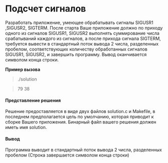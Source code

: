 # Подсчет сигналов

Разработать приложение, умеющее обрабатывать сигналы SIGUSR1 ,SIGUSR2, SIGTERM. После старта Ваше приложение должно по приходу одного из сигналов SIGUSR1,  SIGUSR2 выполнять суммирование числа срабатываний каждого из сигналов, а после прихода сигнала SIGTERM, требуется вывести в стандартный поток вывода 2 числа, разделенных пробелом, соответствующих количеству обработанных сигналов SIGUSR1, SIGUSR2, и завершить программу. Вывод оканчивается символом конца строки.

**Пример вызова**
>./solution 

>79 38


#### Представление решения
Решение предоставляется в виде двух файлов solution.c и Makefile, в последнем предполагается цель по умолчанию, которая приводит к сборке Вашего приложения. Бинарный файл вашего решения должен иметь имя solution.

#### Вывод
Программа выводит в стандартный поток вывода 2 числа, разделенных пробелом (Строка завершается символом конца строки)
